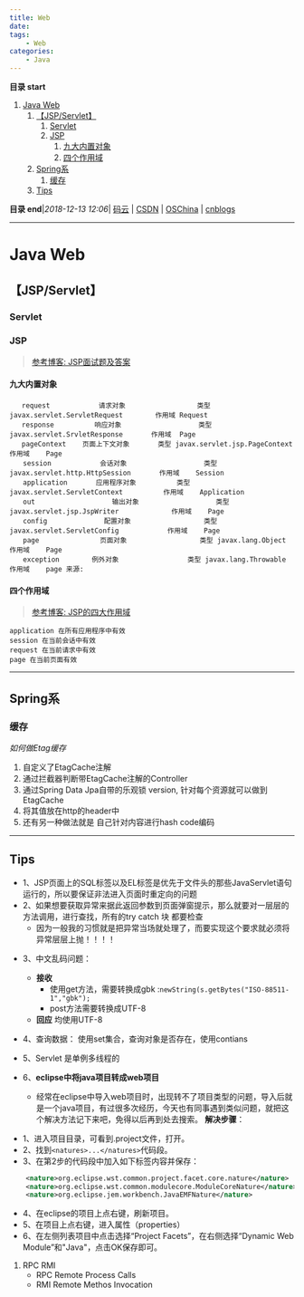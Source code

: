 ```yaml
---
title: Web
date: 
tags: 
    - Web
categories: 
    - Java
---
```


**目录 start**
 
1. [Java Web](#java-web)
    1. [【JSP/Servlet】](#jspservlet)
        1. [Servlet](#servlet)
        1. [JSP](#jsp)
            1. [九大内置对象](#九大内置对象)
            1. [四个作用域](#四个作用域)
    1. [Spring系](#spring系)
        1. [缓存](#缓存)
    1. [Tips](#tips)

**目录 end**|_2018-12-13 12:06_| [码云](https://gitee.com/gin9) | [CSDN](http://blog.csdn.net/kcp606) | [OSChina](https://my.oschina.net/kcp1104) | [cnblogs](http://www.cnblogs.com/kuangcp)
****************************************
# Java Web
## 【JSP/Servlet】

### Servlet
### JSP
> [参考博客: JSP面试题及答案](http://www.cnblogs.com/iOS-mt/p/5717631.html)

#### 九大内置对象
```
   request            请求对象　                类型 javax.servlet.ServletRequest        作用域 Request
   response          响应对象                   类型 javax.servlet.SrvletResponse       作用域  Page
   pageContext    页面上下文对象       类型 javax.servlet.jsp.PageContext      作用域    Page
　　session            会话对象                   类型 javax.servlet.http.HttpSession       作用域    Session
　　application       应用程序对象          类型 javax.servlet.ServletContext          作用域    Application
　　out                   输出对象                   类型 javax.servlet.jsp.JspWriter             作用域    Page
　　config              配置对象                  类型 javax.servlet.ServletConfig            作用域    Page
　　page               页面对象                  类型 javax.lang.Object                            作用域    Page
　　exception        例外对象                 类型 javax.lang.Throwable                     作用域    page 来源: 
```
#### 四个作用域
> [参考博客: JSP的四大作用域](http://www.cnblogs.com/featherfly/p/3513656.html)
```
application 在所有应用程序中有效
session 在当前会话中有效
request 在当前请求中有效
page 在当前页面有效
```
**************************
## Spring系

### 缓存 

_如何做Etag缓存_
1. 自定义了EtagCache注解
2. 通过拦截器判断带EtagCache注解的Controller
3. 通过Spring Data Jpa自带的乐观锁 version, 针对每个资源就可以做到EtagCache
4. 将其值放在http的header中
5. 还有另一种做法就是 自己针对内容进行hash code编码

**************************** 
## Tips
- 1、JSP页面上的SQL标签以及EL标签是优先于文件头的那些JavaServlet语句运行的，所以要保证非法进入页面时重定向的问题
- 2、如果想要获取异常来据此返回参数到页面弹窗提示，那么就要对一层层的方法调用，进行查找，所有的try catch 块 都要检查
    - 因为一般我的习惯就是把异常当场就处理了，而要实现这个要求就必须将异常层层上抛！！！！
* 3、中文乱码问题：
    - **接收**
        - 使用get方法，需要转换成gbk :`newString(s.getBytes("ISO-88511-1","gbk");`
        - post方法需要转换成UTF-8
    - **回应** 均使用UTF-8

*  4、查询数据： 使用set集合，查询对象是否存在，使用contians
*  5、Servlet 是单例多线程的
*  6、**eclipse中将java项目转成web项目**
    *  经常在eclipse中导入web项目时，出现转不了项目类型的问题，导入后就是一个java项目，有过很多次经历，今天也有同事遇到类似问题，就把这个解决方法记下来吧，免得以后再到处去搜索。 
    **解决步骤**： 
  
-  1、进入项目目录，可看到.project文件，打开。 
-  2、找到`<natures>...</natures>`代码段。 
-  3、在第2步的代码段中加入如下标签内容并保存： 
 
``` xml
    <nature>org.eclipse.wst.common.project.facet.core.nature</nature>
    <nature>org.eclipse.wst.common.modulecore.ModuleCoreNature</nature> 
    <nature>org.eclipse.jem.workbench.JavaEMFNature</nature> 

``` 
- 4、在eclipse的项目上点右键，刷新项目。 
- 5、在项目上点右键，进入属性（properties） 
- 6、在左侧列表项目中点击选择“Project Facets”，在右侧选择“Dynamic Web Module”和"Java"，点击OK保存即可。


1. RPC RMI
    - RPC Remote Process Calls 
    - RMI Remote Methos Invocation 
